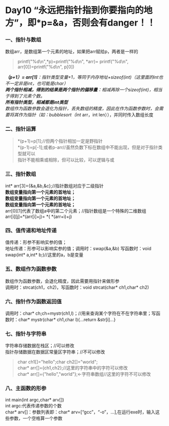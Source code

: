 # Day10  “永远把指针指到你要指向的地方”，即*p=&a，否则会有danger！！  
### 一、指针与数组  
数组arr，是数组第一个元素的地址，如果把arr赋给p，两者是一样的   
>printf("%d\n",*p)=printf("%d\n", *arr)= printf("%d\n", arr[0])=printf("%d\n", p[0]) 

***（p+1）= arr[1]**：指针类型变量+1，等同于内存地址+sizeof(int)（这里面的int也不一定非是int，也可能是char）  
**两个指针相减，得到的结果是两个指针的偏移量**：相减再除一个sizeof(int)，相当于得到了元素个数。  
**所有指针类型，相减都是int类型**  
数组作为函数参数会退化为指针，丢失数组的精度，因此在作为函数参数时，会需要将其作为指针（如：bubblesort（int* arr，int len）），并同时传入数组长度  
### 二、指针运算  
>*(p+1)=p[1];//但两个指针相加一定是野指针  
>*(p-1)=p[-1];或者p-arr//虽然负数下标在数组中不能出现，但是对于指针类型就可以  
指针不能相乘或相除，但可以比较，可以逻辑与或  
### 三、指针数组  
int* arr[3]={&a,&b,&c};//指针数组对应于二级指针  
**数组变量指向第一个元素的首地址；  
数组变量指向第一个元素的首地址；  
数组变量指向第一个元素的首地址；**  
arr[0][1]代表了数组a中的第二个元素；//指针数组是一个特殊的二维数组  
arr[i][j]=*(arr[i]+j)= *( *(arr+i)+j)  
### 四、值传递和地址传递  
值传递：形参不影响实参的值；  
地址传递：形参可以影响实参的值；调用时：swap(&a,&b) 写函数时：void swap(int* a,int* b;)//这里的a，b是变量  
### 五、数组作为函数参数  
数组作为函数参数，会退化精度，因此需要用指针来做形参  
调用时：strcat(ch1，ch2)，写函数时：void strcat(char* ch1,char* ch2)    
### 六、指针作为函数返回值  
调用时：char* ch;ch=mystr(ch1,l)；//用来查询某个字符在不在字符串里；写函数时：char* mystr(char* ch1,char l){...return &str[i]...}  
### 七、指针与字符串  
字符串存储数据在栈区；//可以修改  
指针存储数据在数据区常量区字符串；//不可以修改  
> char ch1[]="hello";char ch2[]="world";  
> char* arr[]={ch1,ch2};//这里的字符串中的字符可以修改  
> char* arr[]={"hello","world"};<-字符串数组//这里的字符不可以修改  

### 八、主函数的形参  
int main(int argc,char* arv[])  
int argc:代表传递参数的个数  
char* arv[]：参数列表即：char* arv=[“gcc”，“-o”，...],在运行exe时，输入这些参数，一个空格算一个参数